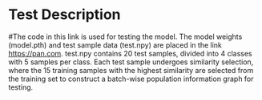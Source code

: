 
# Test Description
#The code in this link is used for testing the model.
The model weights (model.pth) and test sample data (test.npy) are placed in the link https://pan.com.
test.npy contains 20 test samples, divided into 4 classes with 5 samples per class. Each test sample undergoes similarity selection, where the 15 training samples with the highest similarity are selected from the training set to construct a batch-wise population information graph for testing.

